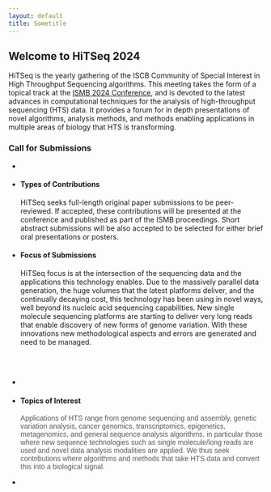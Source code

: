 ```yaml
---
layout: default
title: Sometitle
---
```



<div class="box">
            <h2>Welcome to HiTSeq 2024<!-- Place this tag where you want the +1 button to render. -->
            </h2>
            HiTSeq is the yearly gathering of the ISCB Community of Special
            Interest in High Throughput Sequencing algorithms. This meeting
            takes the form of a topical track at the <a href="https://www.iscb.org/ismb2024"
              target="_top">ISMB 2024 Conference</a>, and is devoted to the
            latest advances in computational techniques for the analysis of
            high-throughput sequencing (HTS) data. It provides a forum for in
            depth presentations of novel algorithms, analysis methods, and
            methods enabling applications in multiple areas of biology that HTS
            is transforming.
</div>

<div id="col1">
            <h3>Call for Submissions</h3>
            <ul class="section-list">
              <li class="first"> <br />
              </li>
              <li>
                <h4>Types of Contributions</h4>
                HiTSeq seeks full-length original paper submissions to be
                peer-reviewed. If accepted, these contributions will be
                presented at the conference and published as part of the ISMB
                proceedings. Short abstract submissions will be also accepted to
                be selected for either brief oral presentations or posters. </li>
              <li>
                <h4>Focus of Submissions</h4>
                <span> HiTSeq focus is at the intersection of the sequencing
                  data and the applications this technology enables. Due to the
                  massively parallel data generation, the huge volumes that the
                  latest platforms deliver, and the continually decaying cost,
                  this technology has been using in novel ways, well beyond its
                  nucleic acid sequencing capabilities. New single molecule
                  sequencing platforms are starting to deliver very long reads
                  that enable discovery of new forms of genome variation. With
                  these innovations new methodological aspects and errors are
                  generated and need to be managed.
                  <p></p>
                </span><span style="font-size:10.5pt;font-family:&quot;Arial&quot;,&quot;sans-serif&quot;;color:#595959"><b></b></span></li>
            </ul>
</div>

<div id="col2"><br />
            <br />
            <ul class="section-list">
              <li class="first"> <br />
              </li>
              <li>
                <h4>Topics of Interest<span style="font-size:10.5pt;font-family:&quot;Arial&quot;,&quot;sans-serif&quot;;color:#595959"><span
                      style="color: #212121;"></span></span></h4>
                <span style="font-size:10.5pt;font-family:&quot;Arial&quot;,&quot;sans-serif&quot;;color:#595959">
                  Applications of HTS range from genome sequencing and assembly,
                  genetic variation analysis, cancer genomics, transcriptomics,
                  epigenetics, metagenomics, and general sequence analysis
                  algorithms, in particular those where new sequence
                  technologies such as single molecule/long reads are used and
                  novel data analysis modalities are applied. We thus seek
                  contributions where algorithms and methods that take HTS data
                  and convert this into a biological signal.  <br />
                  <p> </p>
                </span> </li>
              <li class="last"><br />
              </li>
            </ul>
            <p><br />
            </p>
            <ul class="section-list">
            </ul>
</div>
          
